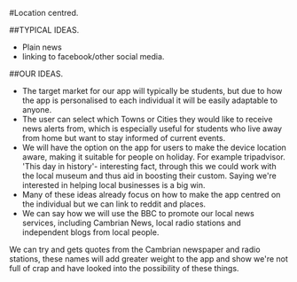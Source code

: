 #Location centred.


##TYPICAL IDEAS.						
 - Plain news
 - linking to facebook/other social media.
 
##OUR IDEAS.
 - The target market for our app will typically be students, but due to how the app is personalised to each individual it will be easily adaptable to anyone.
 - The user can select which Towns or Cities they would like to receive news alerts from, which is especially useful for students who live away from home but want to stay informed of current events.
 - We will have the option on the app for users to make the device location aware, making it suitable for people on holiday. For example tripadvisor.
'This day in history'- interesting fact, through this we could work with the local museum and thus aid in boosting their custom. Saying we're interested in helping local businesses is a big win. 
 - Many of these ideas already focus on how to make the app centred on the individual but we can link to reddit and places.
 - We can say how we will use the BBC to promote our local news services, including Cambrian News, local radio stations and independent blogs from local people.


We can try and gets quotes from the Cambrian newspaper and radio stations, these names will add greater weight to the app and show we're not full of crap and have looked into the possibility of these things.
